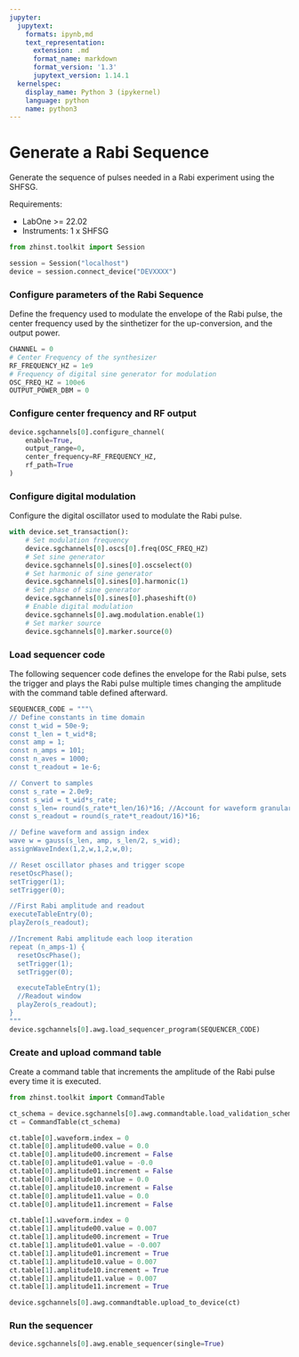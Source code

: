```yaml
---
jupyter:
  jupytext:
    formats: ipynb,md
    text_representation:
      extension: .md
      format_name: markdown
      format_version: '1.3'
      jupytext_version: 1.14.1
  kernelspec:
    display_name: Python 3 (ipykernel)
    language: python
    name: python3
---
```


# Generate a Rabi Sequence
Generate the sequence of pulses needed in a Rabi experiment using the SHFSG.

Requirements:

* LabOne >= 22.02
* Instruments:
    1 x SHFSG

```python
from zhinst.toolkit import Session

session = Session("localhost")
device = session.connect_device("DEVXXXX")
```

### Configure parameters of the Rabi Sequence
Define the frequency used to modulate the envelope of the Rabi pulse, the center frequency used by the sinthetizer for the up-conversion, and the output power.
```python
CHANNEL = 0
# Center Frequency of the synthesizer
RF_FREQUENCY_HZ = 1e9
# Frequency of digital sine generator for modulation
OSC_FREQ_HZ = 100e6
OUTPUT_POWER_DBM = 0
```

### Configure center frequency and RF output

```python
device.sgchannels[0].configure_channel(
    enable=True,
    output_range=0,
    center_frequency=RF_FREQUENCY_HZ,
    rf_path=True
)
```

### Configure digital modulation
Configure the digital oscillator used to modulate the Rabi pulse.

```python
with device.set_transaction():
    # Set modulation frequency
    device.sgchannels[0].oscs[0].freq(OSC_FREQ_HZ)
    # Set sine generator
    device.sgchannels[0].sines[0].oscselect(0)
    # Set harmonic of sine generator
    device.sgchannels[0].sines[0].harmonic(1)
    # Set phase of sine generator
    device.sgchannels[0].sines[0].phaseshift(0)
    # Enable digital modulation
    device.sgchannels[0].awg.modulation.enable(1)
    # Set marker source
    device.sgchannels[0].marker.source(0)
```

### Load sequencer code
The following sequencer code defines the envelope for the Rabi pulse, sets the trigger and plays the Rabi pulse multiple times changing the amplitude with the command table defined afterward.

```python
SEQUENCER_CODE = """\
// Define constants in time domain
const t_wid = 50e-9;
const t_len = t_wid*8;
const amp = 1;
const n_amps = 101;
const n_aves = 1000;
const t_readout = 1e-6;

// Convert to samples
const s_rate = 2.0e9;
const s_wid = t_wid*s_rate;
const s_len= round(s_rate*t_len/16)*16; //Account for waveform granularity of 16 samples
const s_readout = round(s_rate*t_readout/16)*16;

// Define waveform and assign index
wave w = gauss(s_len, amp, s_len/2, s_wid);
assignWaveIndex(1,2,w,1,2,w,0);

// Reset oscillator phases and trigger scope
resetOscPhase();
setTrigger(1);
setTrigger(0);

//First Rabi amplitude and readout
executeTableEntry(0);
playZero(s_readout);

//Increment Rabi amplitude each loop iteration
repeat (n_amps-1) {
  resetOscPhase();
  setTrigger(1);
  setTrigger(0);

  executeTableEntry(1);
  //Readout window
  playZero(s_readout);
}
"""
device.sgchannels[0].awg.load_sequencer_program(SEQUENCER_CODE)
```

### Create and upload command table
Create a command table that increments the amplitude of the Rabi pulse every time it is executed.

```python
from zhinst.toolkit import CommandTable

ct_schema = device.sgchannels[0].awg.commandtable.load_validation_schema()
ct = CommandTable(ct_schema)

ct.table[0].waveform.index = 0
ct.table[0].amplitude00.value = 0.0
ct.table[0].amplitude00.increment = False
ct.table[0].amplitude01.value = -0.0
ct.table[0].amplitude01.increment = False
ct.table[0].amplitude10.value = 0.0
ct.table[0].amplitude10.increment = False
ct.table[0].amplitude11.value = 0.0
ct.table[0].amplitude11.increment = False

ct.table[1].waveform.index = 0
ct.table[1].amplitude00.value = 0.007
ct.table[1].amplitude00.increment = True
ct.table[1].amplitude01.value = -0.007
ct.table[1].amplitude01.increment = True
ct.table[1].amplitude10.value = 0.007
ct.table[1].amplitude10.increment = True
ct.table[1].amplitude11.value = 0.007
ct.table[1].amplitude11.increment = True

device.sgchannels[0].awg.commandtable.upload_to_device(ct)
```

### Run the sequencer

```python
device.sgchannels[0].awg.enable_sequencer(single=True)
```
